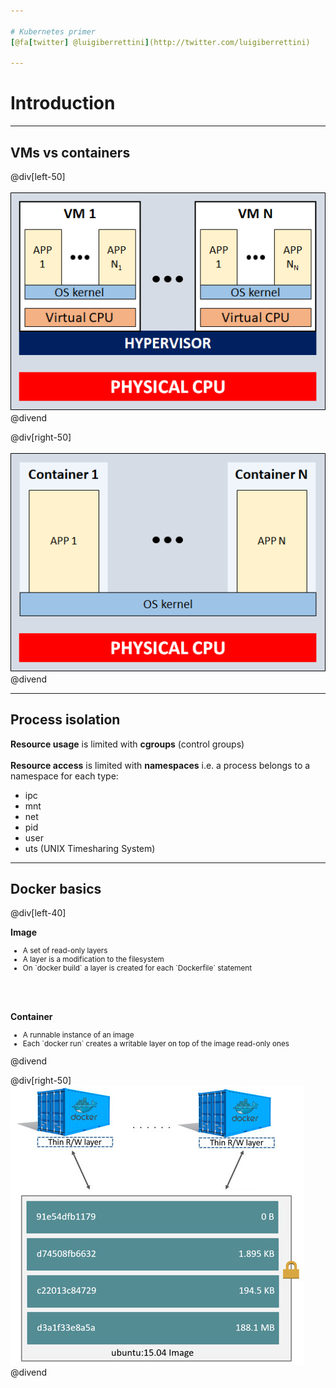 ```yaml
---

# Kubernetes primer
[@fa[twitter] @luigiberrettini](http://twitter.com/luigiberrettini)

---
```


# Introduction

---

## VMs vs containers

@div[left-50]
<br /><br />
![Virtual machines](assets/img/01-virtual-machines.png)
@divend

@div[right-50]
<br /><br />
![Containers](assets/img/02-containers.png)
@divend

---

## Process isolation

**Resource usage** is limited with **cgroups** (control groups)
<br />
<br />
**Resource access** is limited with **namespaces** i.e. a process belongs to a namespace for each type:
 - ipc
 - mnt
 - net
 - pid
 - user
 - uts (UNIX Timesharing System)

---

## Docker basics

@div[left-40]
<br />

**Image**
<br />
<small>
  <ul>
    <li>A set of read-only layers</li>
    <li>A layer is a modification to the filesystem</li>
    <li>On `docker build` a layer is created for each `Dockerfile` statement</li>
  </ul>
</small>

<br /><br />

**Container**
<br />
<small>
  <ul>
    <li>A runnable instance of an image</li>
    <li>Each `docker run` creates a writable layer on top of the image read-only ones</li>
  </ul>
</small>
@divend

@div[right-50]
<br />
![Docker Image and containers](assets/img/03-docker-image-containers.png)
@divend